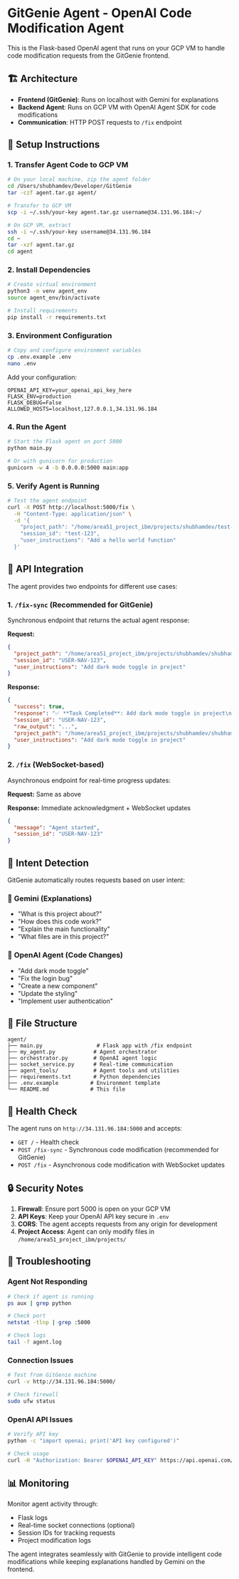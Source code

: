 # GitGenie Agent - OpenAI Code Modification Agent

This is the Flask-based OpenAI agent that runs on your GCP VM to handle code modification requests from the GitGenie frontend.

## 🏗️ Architecture

- **Frontend (GitGenie)**: Runs on localhost with Gemini for explanations
- **Backend Agent**: Runs on GCP VM with OpenAI Agent SDK for code modifications
- **Communication**: HTTP POST requests to `/fix` endpoint

## 🚀 Setup Instructions

### 1. Transfer Agent Code to GCP VM

```bash
# On your local machine, zip the agent folder
cd /Users/shubhamdev/Developer/GitGenie
tar -czf agent.tar.gz agent/

# Transfer to GCP VM
scp -i ~/.ssh/your-key agent.tar.gz username@34.131.96.184:~/

# On GCP VM, extract
ssh -i ~/.ssh/your-key username@34.131.96.184
cd ~
tar -xzf agent.tar.gz
cd agent
```

### 2. Install Dependencies

```bash
# Create virtual environment
python3 -m venv agent_env
source agent_env/bin/activate

# Install requirements
pip install -r requirements.txt
```

### 3. Environment Configuration

```bash
# Copy and configure environment variables
cp .env.example .env
nano .env
```

Add your configuration:
```env
OPENAI_API_KEY=your_openai_api_key_here
FLASK_ENV=production
FLASK_DEBUG=False
ALLOWED_HOSTS=localhost,127.0.0.1,34.131.96.184
```

### 4. Run the Agent

```bash
# Start the Flask agent on port 5000
python main.py

# Or with gunicorn for production
gunicorn -w 4 -b 0.0.0.0:5000 main:app
```

### 5. Verify Agent is Running

```bash
# Test the agent endpoint
curl -X POST http://localhost:5000/fix \
  -H "Content-Type: application/json" \
  -d '{
    "project_path": "/home/area51_project_ibm/projects/shubhamdev/test-project",
    "session_id": "test-123",
    "user_instructions": "Add a hello world function"
  }'
```

## 🔗 API Integration

The agent provides two endpoints for different use cases:

### 1. `/fix-sync` (Recommended for GitGenie)
Synchronous endpoint that returns the actual agent response:

**Request:**
```json
{
  "project_path": "/home/area51_project_ibm/projects/shubhamdev/shubhamdev-pygames-mf1br1j5",
  "session_id": "USER-NAV-123",
  "user_instructions": "Add dark mode toggle in project"
}
```

**Response:**
```json
{
  "success": true,
  "response": "✅ **Task Completed**: Add dark mode toggle in project\n\n📝 **Files Modified:**\n• Modified file: src/styles.css\n• Updated file: src/app.js\n\n📋 **Summary:**\n• Added dark mode CSS variables\n• Implemented toggle functionality\n• Updated UI components for theme switching",
  "session_id": "USER-NAV-123",
  "raw_output": "...",
  "project_path": "/home/area51_project_ibm/projects/shubhamdev/shubhamdev-pygames-mf1br1j5",
  "user_instructions": "Add dark mode toggle in project"
}
```

### 2. `/fix` (WebSocket-based)
Asynchronous endpoint for real-time progress updates:

**Request:** Same as above

**Response:** Immediate acknowledgment + WebSocket updates
```json
{
  "message": "Agent started",
  "session_id": "USER-NAV-123"
}
```

## 🧠 Intent Detection

GitGenie automatically routes requests based on user intent:

### 💎 **Gemini** (Explanations)
- "What is this project about?"
- "How does this code work?"
- "Explain the main functionality"
- "What files are in this project?"

### 🤖 **OpenAI Agent** (Code Changes)
- "Add dark mode toggle"
- "Fix the login bug"
- "Create a new component"
- "Update the styling"
- "Implement user authentication"

## 🔧 File Structure

```
agent/
├── main.py                 # Flask app with /fix endpoint
├── my_agent.py            # Agent orchestrator
├── orchestrator.py        # OpenAI agent logic
├── socket_service.py      # Real-time communication
├── agent_tools/           # Agent tools and utilities
├── requirements.txt       # Python dependencies
├── .env.example          # Environment template
└── README.md             # This file
```

## 🚦 Health Check

The agent runs on `http://34.131.96.184:5000` and accepts:

- `GET /` - Health check
- `POST /fix-sync` - Synchronous code modification (recommended for GitGenie)
- `POST /fix` - Asynchronous code modification with WebSocket updates

## 🔒 Security Notes

1. **Firewall**: Ensure port 5000 is open on your GCP VM
2. **API Keys**: Keep your OpenAI API key secure in `.env`
3. **CORS**: The agent accepts requests from any origin for development
4. **Project Access**: Agent can only modify files in `/home/area51_project_ibm/projects/`

## 🐛 Troubleshooting

### Agent Not Responding
```bash
# Check if agent is running
ps aux | grep python

# Check port
netstat -tlnp | grep :5000

# Check logs
tail -f agent.log
```

### Connection Issues
```bash
# Test from GitGenie machine
curl -v http://34.131.96.184:5000/

# Check firewall
sudo ufw status
```

### OpenAI API Issues
```bash
# Verify API key
python -c "import openai; print('API key configured')"

# Check usage
curl -H "Authorization: Bearer $OPENAI_API_KEY" https://api.openai.com/v1/usage
```

## 📊 Monitoring

Monitor agent activity through:
- Flask logs
- Real-time socket connections (optional)
- Session IDs for tracking requests
- Project modification logs

The agent integrates seamlessly with GitGenie to provide intelligent code modifications while keeping explanations handled by Gemini on the frontend.
